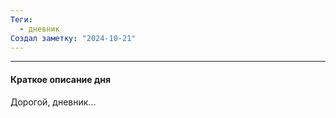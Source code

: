 ```yaml
---
Теги:
  - дневник
Создал заметку: "2024-10-21"
---
```

---
#### Краткое описание дня

Дорогой, дневник...


